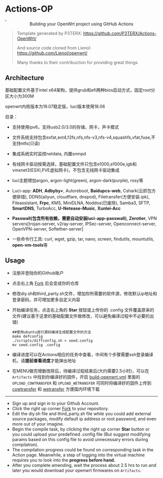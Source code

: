 # Actions-OP

<img src="https://openwrt.org/lib/tpl/openwrt/images/logo.png" align=center style="zoom: 33%;" />

<center>Building your OpenWrt project using GitHub Actions</center>



> Template generated by P3TERX:  https://github.com/P3TERX/Actions-OpenWrt/ 
>
> And source code cloned from Lienol: https://github.com/Lienol/openwrt/
>
> Many thanks to their contribuction for providing great things



## Architecture

基础配置文件基于intel x64架构，提供grub和efi两种bios启动方式，固定root分区大小为300M

openwrt内核版本为19.07稳定版，luci版本使用18.06

目录：

- 支持使用ipv6，支持usb2.0/3.0的存储，网卡，声卡模式

- 文件系统支持包含exfat,ext4,f2fs,nfs,nfs-v3,nfs-v4,squashfs,vfat,fuse,不支持ntfs(只读)

- 集成系统实时监控netdata, 内置snmpd

- 有线网卡驱动按需选择，基础配置文件只包含e1000,e1000e,igb和vmxnet3(ESXI,PVE虚拟网卡)，不包含无线网卡驱动集成

- luci主题增加argon, argon-light(green), argon-dark(purple), rosy等

- Luci-app: **ADH**, **Adbyby+**, Autoreboot, **Baidupcs-web**, Cshark(云抓包方便排错), DDNS(aliyun, cloudflare, dnspod), Filetransfer(方便安装.ipk), Fileassistant, **Frpc**, KMS, MiniDLNA, Noddos(已废除), Samba3, SFTP, **SmartDNS**, TurboAcc, **U-Netease-Music**, **Xunlei-Acc**

- **Passwall(包含所有依赖，需要自动安装luci-app-passwall)**, **Zerotier**, VPN servers[trojan-server, v2ray-server, IPSec-server, Openconnect-server, OpenVPN-server, Softether-server]

- 一些命令行工具: curl, wget, gzip, tar, nano, screen, findutils, mountutils, **open-vm-tools**等

  

## Usage

- 注册并登陆你的Github账户

- 点击右上角 [Fork](https://github.com/digitcloud/Actions-OP/ ) 后会变成你的仓库

- 修改diy.sh和third_party.sh文件，增加你所需要的软件源，修改默认ip地址和登录密码，并可增加更多自定义内容

- 开始编译任务，点击右上角的 **Star** 按钮或上传你的 .config 文件覆盖原来的文件(建议基于这里的基础配置文件做修改，可以避免编译过程中不必要的出错)

  ```shell
  ##使用ubuntu进行源码编译生成配置文件的方法
  make defconfig
  ./scripts/diffconfig.sh > seed.config
  mv seed.config .config
  ```

- 编译进度可以在Actions相应的任务中查看，中间有个步骤需要ssh登录编译机，请**提前查看进度**才能弹出地址

- 在MENU做完增删改除后，待编译过程结束后(大约需要2.5小时)，可以在 `Artifacts` 中找到你编译好的固件，开启 [build-openwrt.yml](/.github/workflows/build-openwrt.yml) 里面的 `UPLOAD_COWTRANSFER` 和 `UPLOAD_WETRANSFER` 可同时将编译好的固件上传到 [cowtransfer](https://cowtransfer.com/) 和 [wetransfer](https://wetransfer.com/) 方便国内环境下载



------

- Sign up and sign in to your Github Account.
- Click the right up corner [Fork](https://github.com/digitcloud/Actions-OP/ ) to your repository.
- Edit the diy.sh file and third_party.sh file while you could add external source packages, modify default ip address or root password, and even more out of your imagine.
- Begin the compile task, by clicking the right up corner **Star** button or you could upload your predefined .config file (But suggest modifying params based on this config file to avoid unnecessary errors during compilation).
- The compilation progress could be found on corresponding task in the Action page. Meanwhile, a step of logging into the virtual machine requires you to look into the **progress before hand.**
- After you complete amending, wait the process about 2.5 hrs to run and later you would download your openwrt firmwares on `Artifacts`.